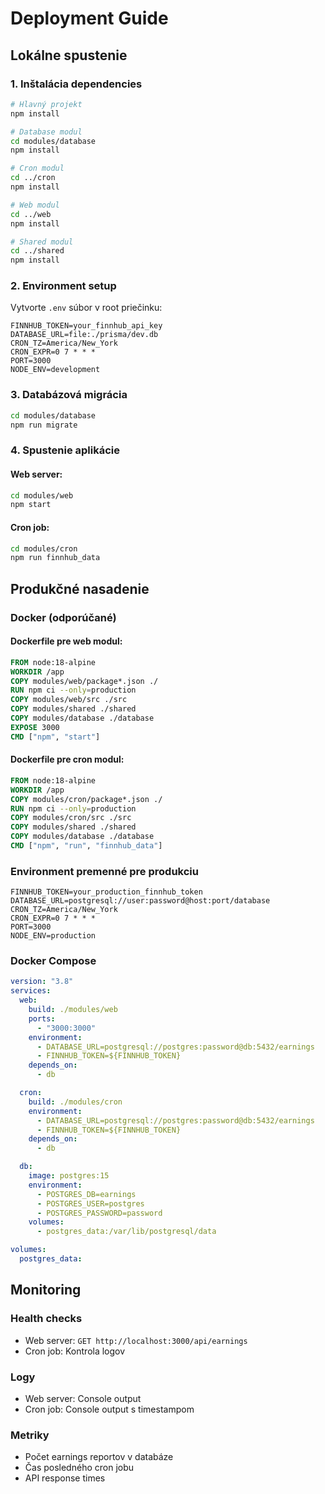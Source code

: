# Deployment Guide

## Lokálne spustenie

### 1. Inštalácia dependencies

```bash
# Hlavný projekt
npm install

# Database modul
cd modules/database
npm install

# Cron modul
cd ../cron
npm install

# Web modul
cd ../web
npm install

# Shared modul
cd ../shared
npm install
```

### 2. Environment setup

Vytvorte `.env` súbor v root priečinku:

```env
FINNHUB_TOKEN=your_finnhub_api_key
DATABASE_URL=file:./prisma/dev.db
CRON_TZ=America/New_York
CRON_EXPR=0 7 * * *
PORT=3000
NODE_ENV=development
```

### 3. Databázová migrácia

```bash
cd modules/database
npm run migrate
```

### 4. Spustenie aplikácie

#### Web server:

```bash
cd modules/web
npm start
```

#### Cron job:

```bash
cd modules/cron
npm run finnhub_data
```

## Produkčné nasadenie

### Docker (odporúčané)

#### Dockerfile pre web modul:

```dockerfile
FROM node:18-alpine
WORKDIR /app
COPY modules/web/package*.json ./
RUN npm ci --only=production
COPY modules/web/src ./src
COPY modules/shared ./shared
COPY modules/database ./database
EXPOSE 3000
CMD ["npm", "start"]
```

#### Dockerfile pre cron modul:

```dockerfile
FROM node:18-alpine
WORKDIR /app
COPY modules/cron/package*.json ./
RUN npm ci --only=production
COPY modules/cron/src ./src
COPY modules/shared ./shared
COPY modules/database ./database
CMD ["npm", "run", "finnhub_data"]
```

### Environment premenné pre produkciu

```env
FINNHUB_TOKEN=your_production_finnhub_token
DATABASE_URL=postgresql://user:password@host:port/database
CRON_TZ=America/New_York
CRON_EXPR=0 7 * * *
PORT=3000
NODE_ENV=production
```

### Docker Compose

```yaml
version: "3.8"
services:
  web:
    build: ./modules/web
    ports:
      - "3000:3000"
    environment:
      - DATABASE_URL=postgresql://postgres:password@db:5432/earnings
      - FINNHUB_TOKEN=${FINNHUB_TOKEN}
    depends_on:
      - db

  cron:
    build: ./modules/cron
    environment:
      - DATABASE_URL=postgresql://postgres:password@db:5432/earnings
      - FINNHUB_TOKEN=${FINNHUB_TOKEN}
    depends_on:
      - db

  db:
    image: postgres:15
    environment:
      - POSTGRES_DB=earnings
      - POSTGRES_USER=postgres
      - POSTGRES_PASSWORD=password
    volumes:
      - postgres_data:/var/lib/postgresql/data

volumes:
  postgres_data:
```

## Monitoring

### Health checks

- Web server: `GET http://localhost:3000/api/earnings`
- Cron job: Kontrola logov

### Logy

- Web server: Console output
- Cron job: Console output s timestampom

### Metriky

- Počet earnings reportov v databáze
- Čas posledného cron jobu
- API response times
